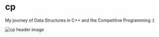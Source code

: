 # cp

My journey of Data Structures in C++ and the Competitive Programming :)

![cp header image](https://github.com/kapeed07/image-store/blob/master/img/cp/header.png)
